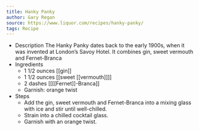 ```yaml
---
title: Hanky Panky
author: Gary Regan
source: https://www.liquor.com/recipes/hanky-panky/
tags: Recipe
---
```


- Description
  The Hanky Panky dates back to the early 1900s, when it was invented at London’s Savoy Hotel. It combines gin, sweet vermouth and Fernet-Branca
- Ingredients
	- 1 1/2 ounces [[gin]]
	- 1 1/2 ounces [[sweet [[vermouth]]]]
	- 2 dashes [[[[Fernet]]-Branca]]
	- Garnish: orange twist
- Steps
	- Add the gin, sweet vermouth and Fernet-Branca into a mixing glass with ice and stir until well-chilled.
	- Strain into a chilled cocktail glass.
	- Garnish with an orange twist.